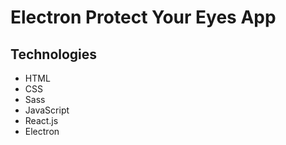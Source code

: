 # Electron Protect Your Eyes App

## Technologies
- HTML
- CSS
- Sass
- JavaScript
- React.js
- Electron
